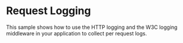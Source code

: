 # Request Logging

This sample shows how to use the HTTP logging and the W3C logging middleware in your application to collect per request logs.
